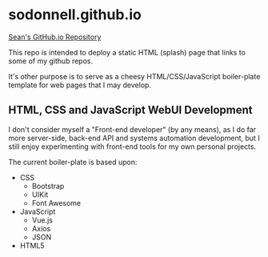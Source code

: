 # sodonnell.github.io

[Sean's GitHub.io Repository](https://sodonnell.github.io/)

This repo is intended to deploy a static HTML (splash) page that links to some of my github repos.

It's other purpose is to serve as a cheesy HTML/CSS/JavaScript boiler-plate template for web pages that I may develop. 

## HTML, CSS and JavaScript WebUI Development

I don't consider myself a "Front-end developer" (by any means), as I do far more server-side, back-end API and systems automation development, but I still enjoy experimenting with front-end tools for my own personal projects.

The current boiler-plate is based upon:

- CSS
  - Bootstrap
  - UIKit
  - Font Awesome
- JavaScript
  - Vue.js
  - Axios
  - JSON
- HTML5
